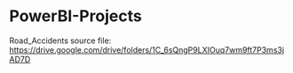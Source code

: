 # PowerBI-Projects

Road_Accidents source file:
https://drive.google.com/drive/folders/1C_6sQngP9LXIOuq7wm9ft7P3ms3jAD7D
